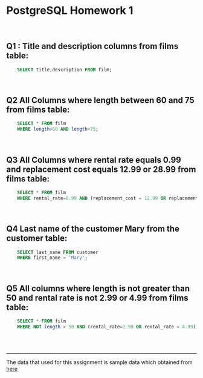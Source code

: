 # PostgreSQL Homework 1 

<br>

## Q1 : Title and description columns from films table:
```sql
    SELECT title,description FROM film;
```

<br>

## Q2 All Columns where length between 60 and 75 from films table:
```sql
    SELECT * FROM film
    WHERE length>60 AND length<75;
```

<br>

## Q3 All Columns where rental rate equals 0.99 and replacement cost equals 12.99 or 28.99 from films table:
```sql
    SELECT * FROM film
    WHERE rental_rate=0.99 AND (replacement_cost = 12.99 OR replacement_cost = 29.99);
```

<br>

## Q4 Last name of the customer Mary from the customer table:
```sql
    SELECT last_name FROM customer
    WHERE first_name = 'Mary';
```

<br>

## Q5 All columns where length is not greater than 50 and rental rate is not 2.99 or 4.99 from films table:
```sql
    SELECT * FROM film
    WHERE NOT length > 50 AND (rental_rate=2.99 OR rental_rate = 4.99);
```

<br><br>

---

The data that used for this assignment is sample data which obtained from 
[here](https://www.postgresqltutorial.com/postgresql-sample-database/)
